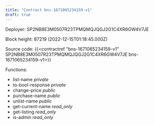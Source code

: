 ```yaml
---
title: "Contract bns-1671065234159-v1"
draft: true
---
```

Deployer: SP2NB8E3M0507R23TPMQMQJQGJ2G1C4XR6GW4V7JE


 



Block height: 87219 (2022-12-15T01:18:45.000Z)

Source code: {{<contractref "bns-1671065234159-v1" SP2NB8E3M0507R23TPMQMQJQGJ2G1C4XR6GW4V7JE bns-1671065234159-v1>}}

Functions:

* list-name _private_
* to-bool-response _private_
* change-price _public_
* purchase-name _public_
* unlist-name _public_
* get-current-name _read_only_
* get-listing _read_only_
* is-admin _read_only_
